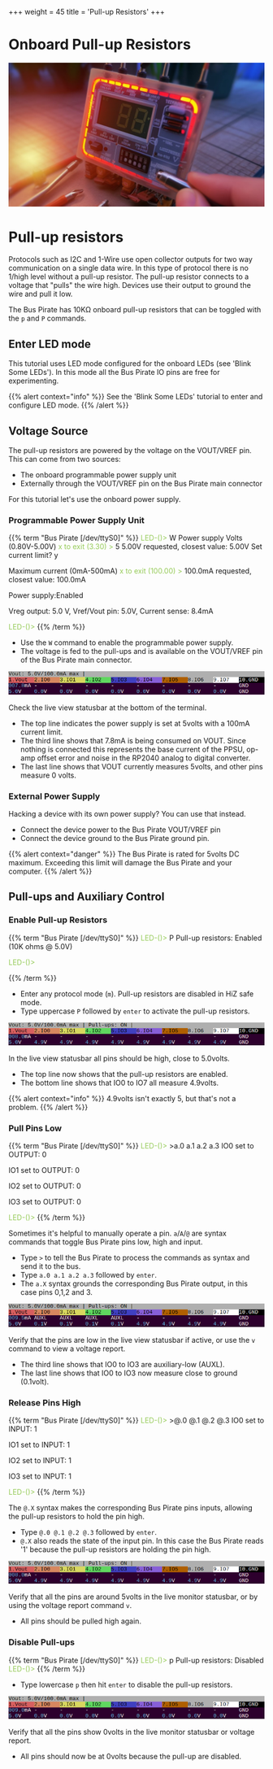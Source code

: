+++
weight = 45
title = 'Pull-up Resistors'
+++



# Onboard Pull-up Resistors

![](./img/pullups-1024.jpg)

# Pull-up resistors

Protocols such as I2C and 1-Wire use open collector outputs for two way communication on a single data wire. In this type of protocol there is no 1/high level without a pull-up resistor. The pull-up resistor connects to a voltage that "pulls" the wire high. Devices use their output to ground the wire and pull it low.

The Bus Pirate has 10KΩ onboard pull-up resistors that can be toggled with the ```p``` and ```P``` commands.

## Enter LED mode

This tutorial uses LED mode configured for the onboard LEDs (see 'Blink Some LEDs'). In this mode all the Bus Pirate IO pins are free for experimenting.

{{% alert context="info" %}}
See the 'Blink Some LEDs' tutorial to enter and configure LED mode.
{{% /alert %}}

## Voltage Source

The pull-up resistors are powered by the voltage on the VOUT/VREF pin. This can come from two sources:

- The onboard programmable power supply unit
- Externally through the VOUT/VREF pin on the Bus Pirate main connector

For this tutorial let's use the onboard power supply.

### Programmable Power Supply Unit

{{% term "Bus Pirate [/dev/ttyS0]" %}}
<span style="color:#96cb59">LED-()></span> W
<span className="bp-info"><span className="bp-info">Power supply
Volts (0.80V-5.00V)</span></span>
<span style="color:#96cb59">x to exit (3.30) ></span> 5
<span className="bp-float">5.00</span>V<span className="bp-info"> requested, closest value: <span className="bp-float">5.00</span></span>V
Set current limit?
y 

<span className="bp-info">Maximum current (0mA-500mA)</span>
<span style="color:#96cb59">x to exit (100.00) ></span> 
<span className="bp-float">100.0</span>mA<span className="bp-info"> requested, closest value: <span className="bp-float">100.0</span></span>mA

<span className="bp-info">Power supply:</span>Enabled

<span className="bp-info">

Vreg output: <span className="bp-float">5.0</span>
</span>
V<span className="bp-info">, Vref/Vout pin: <span className="bp-float">5.0</span></span>V<span className="bp-info">, Current sense: <span className="bp-float">8.4</span></span>mA
<span className="bp-info">

</span>
<span style="color:#96cb59">LED-()></span> 
{{% /term %}}

 - Use the ```W``` command to enable the programmable power supply. 
 - The voltage is fed to the pull-ups and is available on the VOUT/VREF pin of the Bus Pirate main connector.

![](./img/pullup-statusbar-3.png)

Check the live view statusbar at the bottom of the terminal. 
- The top line indicates the power supply is set at 5volts with a 100mA current limit. 
- The third line shows that 7.8mA is being consumed on VOUT. Since nothing is connected this represents the base current of the PPSU, op-amp offset error and noise in the RP2040 analog to digital converter.
- The last line shows that VOUT currently measures 5volts, and other pins measure 0 volts.

### External Power Supply

Hacking a device with its own power supply? You can use that instead. 

- Connect the device power to the Bus Pirate VOUT/VREF pin
- Connect the device ground to the Bus Pirate ground pin.

{{% alert context="danger" %}}
The Bus Pirate is rated for 5volts DC maximum. Exceeding this limit will damage the Bus Pirate and your computer.
{{% /alert %}}

## Pull-ups and Auxiliary Control


### Enable Pull-up Resistors

{{% term "Bus Pirate [/dev/ttyS0]" %}}
<span style="color:#96cb59">LED-()></span> P
<span className="bp-info"><span className="bp-info">Pull-up resistors:</span></span> Enabled (10K ohms @ <span className="bp-float">5.0</span>V)

<span style="color:#96cb59">LED-()></span> 


{{% /term %}}

- Enter any protocol mode (```m```). Pull-up resistors are disabled in HiZ safe mode.
- Type uppercase ```P``` followed by ```enter``` to activate the pull-up resistors.

![](./img/pullup-statusbar-1.png)

In the live view statusbar all pins should be high, close to 5.0volts.
- The top line now shows that the pull-up resistors are enabled.
- The bottom line shows that IO0 to IO7 all measure 4.9volts.

{{% alert context="info" %}}
4.9volts isn't exactly 5, but that's not a problem.
{{% /alert %}}

### Pull Pins Low

{{% term "Bus Pirate [/dev/ttyS0]" %}}
<span style="color:#96cb59">LED-()></span> >a.0 a.1 a.2 a.3
<span className="bp-info">IO<span className="bp-float">0<span className="bp-info"> set to</span></span></span> OUTPUT: <span className="bp-float">0</span>

<span className="bp-info">IO<span className="bp-float">1<span className="bp-info"> set to</span></span></span> OUTPUT: <span className="bp-float">0</span>

<span className="bp-info">IO<span className="bp-float">2<span className="bp-info"> set to</span></span></span> OUTPUT: <span className="bp-float">0</span>

<span className="bp-info">IO<span className="bp-float">3<span className="bp-info"> set to</span></span></span> OUTPUT: <span className="bp-float">0</span>

<span style="color:#96cb59">LED-()></span> 
{{% /term %}}

Sometimes it's helpful to manually operate a pin. ```a```/```A```/```@``` are syntax commands that toggle Bus Pirate pins low, high and input.
- Type ```>``` to tell the Bus Pirate to process the commands as syntax and send it to the bus.
- Type ```a.0 a.1 a.2 a.3``` followed by ```enter```.
- The ```a.X``` syntax grounds the corresponding Bus Pirate output, in this case pins 0,1,2 and 3.

![](./img/pullup-statusbar-2.png)

Verify that the pins are low in the live view statusbar if active, or use the ```v``` command to view a voltage report.
- The third line shows that IO0 to IO3 are auxiliary-low (AUXL).
- The last line shows that IO0 to IO3 now measure close to ground (0.1volt).

### Release Pins High

{{% term "Bus Pirate [/dev/ttyS0]" %}}
<span style="color:#96cb59">LED-()></span> >@.0 @.1 @.2 @.3
<span className="bp-info">IO<span className="bp-float">0<span className="bp-info"> set to</span></span></span> INPUT: <span className="bp-float">1</span>

<span className="bp-info">IO<span className="bp-float">1<span className="bp-info"> set to</span></span></span> INPUT: <span className="bp-float">1</span>

<span className="bp-info">IO<span className="bp-float">2<span className="bp-info"> set to</span></span></span> INPUT: <span className="bp-float">1</span>

<span className="bp-info">IO<span className="bp-float">3<span className="bp-info"> set to</span></span></span> INPUT: <span className="bp-float">1</span>

<span style="color:#96cb59">LED-()></span> 
{{% /term %}}

The ```@.X``` syntax makes the corresponding Bus Pirate pins inputs, allowing the pull-up resistors to hold the pin high.  
- Type ```@.0 @.1 @.2 @.3``` followed by ```enter```.
- ```@.X``` also reads the state of the input pin. In this case the Bus Pirate reads '1' because the pull-up resistors are holding the pin high.

![](./img/pullup-statusbar-1.png)

Verify that all the pins are around 5volts in the live monitor statusbar, or by using the voltage report command ```v```.
- All pins should be pulled high again.

### Disable Pull-ups
{{% term "Bus Pirate [/dev/ttyS0]" %}}
<span style="color:#96cb59">LED-()></span> p
<span className="bp-info">Pull-up resistors:</span> Disabled
<span style="color:#96cb59">LED-()></span>
{{% /term %}}

- Type lowercase ```p``` then hit ```enter``` to disable the pull-up resistors.

![](./img/pullup-statusbar-4.png)

Verify that all the pins show 0volts in the live monitor statusbar or voltage report.
- All pins should now be at 0volts because the pull-up are disabled.

<DiscourseComments/>
